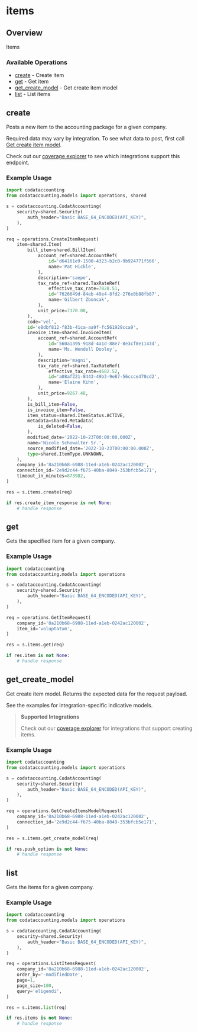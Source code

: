 # items

## Overview

Items

### Available Operations

* [create](#create) - Create item
* [get](#get) - Get item
* [get_create_model](#get_create_model) - Get create item model
* [list](#list) - List items

## create

Posts a new item to the accounting package for a given company.

Required data may vary by integration. To see what data to post, first call [Get create item model](https://docs.codat.io/accounting-api#/operations/get-create-items-model).

Check out our [coverage explorer](https://knowledge.codat.io/supported-features/accounting?view=tab-by-data-type&dataType=items) to see which integrations support this endpoint.

### Example Usage

```python
import codataccounting
from codataccounting.models import operations, shared

s = codataccounting.CodatAccounting(
    security=shared.Security(
        auth_header="Basic BASE_64_ENCODED(API_KEY)",
    ),
)

req = operations.CreateItemRequest(
    item=shared.Item(
        bill_item=shared.BillItem(
            account_ref=shared.AccountRef(
                id='d64161e9-1500-4323-b2c0-9b924771f566',
                name='Pat Hickle',
            ),
            description='saepe',
            tax_rate_ref=shared.TaxRateRef(
                effective_tax_rate=7828.51,
                id='7626649d-84eb-49e4-8fd2-276e0b88fb87',
                name='Gilbert Zboncak',
            ),
            unit_price=7370.08,
        ),
        code='vel',
        id='e8dbf812-f83b-41ca-aa9f-fc561929cca9',
        invoice_item=shared.InvoiceItem(
            account_ref=shared.AccountRef(
                id='560a1395-918d-4a1d-88e7-8e3cf8e1143d',
                name='Ms. Wendell Dooley',
            ),
            description='magni',
            tax_rate_ref=shared.TaxRateRef(
                effective_tax_rate=4682.52,
                id='a08af221-8443-49b3-9e87-56ccce470cd2',
                name='Elaine Kihn',
            ),
            unit_price=9267.48,
        ),
        is_bill_item=False,
        is_invoice_item=False,
        item_status=shared.ItemStatus.ACTIVE,
        metadata=shared.Metadata(
            is_deleted=False,
        ),
        modified_date='2022-10-23T00:00:00.000Z',
        name='Nicole Schowalter Sr.',
        source_modified_date='2022-10-23T00:00:00.000Z',
        type=shared.ItemType.UNKNOWN,
    ),
    company_id='8a210b68-6988-11ed-a1eb-0242ac120002',
    connection_id='2e9d2c44-f675-40ba-8049-353bfcb5e171',
    timeout_in_minutes=873982,
)

res = s.items.create(req)

if res.create_item_response is not None:
    # handle response
```

## get

Gets the specified item for a given company.

### Example Usage

```python
import codataccounting
from codataccounting.models import operations

s = codataccounting.CodatAccounting(
    security=shared.Security(
        auth_header="Basic BASE_64_ENCODED(API_KEY)",
    ),
)

req = operations.GetItemRequest(
    company_id='8a210b68-6988-11ed-a1eb-0242ac120002',
    item_id='voluptatum',
)

res = s.items.get(req)

if res.item is not None:
    # handle response
```

## get_create_model

Get create item model. Returns the expected data for the request payload.

See the examples for integration-specific indicative models.

> **Supported Integrations**
> 
> Check out our [coverage explorer](https://knowledge.codat.io/supported-features/accounting?view=tab-by-data-type&dataType=items) for integrations that support creating items.

### Example Usage

```python
import codataccounting
from codataccounting.models import operations

s = codataccounting.CodatAccounting(
    security=shared.Security(
        auth_header="Basic BASE_64_ENCODED(API_KEY)",
    ),
)

req = operations.GetCreateItemsModelRequest(
    company_id='8a210b68-6988-11ed-a1eb-0242ac120002',
    connection_id='2e9d2c44-f675-40ba-8049-353bfcb5e171',
)

res = s.items.get_create_model(req)

if res.push_option is not None:
    # handle response
```

## list

Gets the items for a given company.

### Example Usage

```python
import codataccounting
from codataccounting.models import operations

s = codataccounting.CodatAccounting(
    security=shared.Security(
        auth_header="Basic BASE_64_ENCODED(API_KEY)",
    ),
)

req = operations.ListItemsRequest(
    company_id='8a210b68-6988-11ed-a1eb-0242ac120002',
    order_by='-modifiedDate',
    page=1,
    page_size=100,
    query='eligendi',
)

res = s.items.list(req)

if res.items is not None:
    # handle response
```
